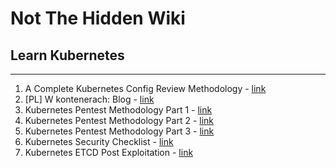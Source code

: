 # Not The Hidden Wiki

## Learn Kubernetes
-----

1. A Complete Kubernetes Config Review Methodology - [link](https://securitycafe.ro/2023/02/27/a-complete-kubernetes-config-review-methodology/)
2. [PL] W kontenerach: Blog - [link](https://wkontenerach.pl/blog/)
3. Kubernetes Pentest Methodology Part 1 - [link](https://www.cyberark.com/resources/threat-research-blog/kubernetes-pentest-methodology-part-1)
4. Kubernetes Pentest Methodology Part 2 - [link](https://www.cyberark.com/resources/threat-research-blog/kubernetes-pentest-methodology-part-2)
5. Kubernetes Pentest Methodology Part 3 - [link](https://www.cyberark.com/resources/threat-research-blog/kubernetes-pentest-methodology-part-3)
6. Kubernetes Security Checklist - [link](https://kubernetes.io/docs/concepts/security/security-checklist/)
7. Kubernetes ETCD Post Exploitation - [link](https://research.nccgroup.com/2023/11/07/post-exploiting-a-compromised-etcd-full-control-over-the-cluster-and-its-nodes/)
